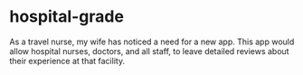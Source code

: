 # hospital-grade
As a travel nurse, my wife has noticed a need for a new app. This app would allow hospital nurses, doctors, and all staff, to leave detailed reviews about their experience at that facility.
